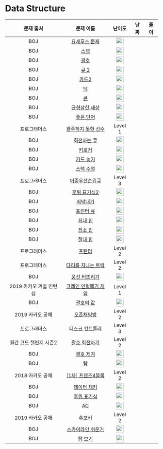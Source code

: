 # Data Structure

|      문제 출처      |                                               문제 이름                                                |                                        난이도                                         | 날짜  | 풀이  |
|:---------------:|:--------------------------------------------------------------------------------------------------:|:----------------------------------------------------------------------------------:|:---:|:---:|
|       BOJ       |                     <a href="https://noj.am/1158" target="_blank">요세푸스 문제</a>                      | <img height="25px" width="25px" src="https://static.solved.ac/tier_small/6.svg"/>  |     |     |
|       BOJ       |                       <a href="https://noj.am/10828" target="_blank">스택</a>                        | <img height="25px" width="25px" src="https://static.solved.ac/tier_small/7.svg"/>  |     |     |
|       BOJ       |                        <a href="https://noj.am/9012" target="_blank">괄호</a>                        | <img height="25px" width="25px" src="https://static.solved.ac/tier_small/7.svg"/>  |     |     |
|       BOJ       |                       <a href="https://noj.am/18258" target="_blank">큐 2</a>                       | <img height="25px" width="25px" src="https://static.solved.ac/tier_small/7.svg"/>  |     |     |
|       BOJ       |                       <a href="https://noj.am/2164" target="_blank">카드2</a>                        | <img height="25px" width="25px" src="https://static.solved.ac/tier_small/7.svg"/>  |     |     |
|       BOJ       |                        <a href="https://noj.am/10866" target="_blank">덱</a>                        | <img height="25px" width="25px" src="https://static.solved.ac/tier_small/7.svg"/>  |     |     |
|       BOJ       |                        <a href="https://noj.am/10845" target="_blank">큐</a>                        | <img height="25px" width="25px" src="https://static.solved.ac/tier_small/7.svg"/>  |     |     |
|       BOJ       |                     <a href="https://noj.am/4949" target="_blank">균형잡힌 세상</a>                      | <img height="25px" width="25px" src="https://static.solved.ac/tier_small/7.svg"/>  |     |     |
|       BOJ       |                      <a href="https://noj.am/3986" target="_blank">좋은 단어</a>                       | <img height="25px" width="25px" src="https://static.solved.ac/tier_small/7.svg"/>  |     |     |
|     프로그래머스      | <a href="https://programmers.co.kr/learn/courses/30/lessons/42576" target="_blank">완주하지 못한 선수 </a> |                                      Level 1                                       |     |     |
|       BOJ       |                      <a href="https://noj.am/1021" target="_blank">회전하는 큐</a>                      | <img height="25px" width="25px" src="https://static.solved.ac/tier_small/7.svg"/>  |     |     |
|       BOJ       |                       <a href="https://noj.am/5397" target="_blank">키로거</a>                        | <img height="25px" width="25px" src="https://static.solved.ac/tier_small/8.svg"/>  |     |     |
|       BOJ       |                      <a href="https://noj.am/18115" target="_blank">카드 놓기</a>                      | <img height="25px" width="25px" src="https://static.solved.ac/tier_small/8.svg"/>  |     |     |
|       BOJ       |                      <a href="https://noj.am/1874" target="_blank">스택 수열</a>                       | <img height="25px" width="25px" src="https://static.solved.ac/tier_small/8.svg"/>  |     |     |
|     프로그래머스      |   <a href="https://programmers.co.kr/learn/courses/30/lessons/42628" target="_blank">이중우선순위큐</a>   |                                      Level 3                                       |     |     |
|       BOJ       |                     <a href="https://noj.am/1935" target="_blank">후위 표기식2</a>                      | <img height="25px" width="25px" src="https://static.solved.ac/tier_small/8.svg"/>  |     |     |
|       BOJ       |                      <a href="https://noj.am/10799" target="_blank">쇠막대기</a>                       | <img height="25px" width="25px" src="https://static.solved.ac/tier_small/8.svg"/>  |     |     |
|       BOJ       |                      <a href="https://noj.am/1966" target="_blank">프린터 큐</a>                       | <img height="25px" width="25px" src="https://static.solved.ac/tier_small/8.svg"/>  |     |     |
|       BOJ       |                      <a href="https://noj.am/11279" target="_blank">최대 힙</a>                       | <img height="25px" width="25px" src="https://static.solved.ac/tier_small/9.svg"/>  |     |     |
|       BOJ       |                       <a href="https://noj.am/1927" target="_blank">최소 힙</a>                       | <img height="25px" width="25px" src="https://static.solved.ac/tier_small/10.svg"/> |     |     |
|       BOJ       |                      <a href="https://noj.am/11286" target="_blank">절대 힙</a>                       | <img height="25px" width="25px" src="https://static.solved.ac/tier_small/10.svg"/> |     |     |
|     프로그래머스      |     <a href="https://programmers.co.kr/learn/courses/30/lessons/42587" target="_blank">프린터</a>     |                                      Level 2                                       |     |     |
|     프로그래머스      | <a href="https://programmers.co.kr/learn/courses/30/lessons/42583" target="_blank">다리를 지나는 트럭</a>  |                                      Level 2                                       |     |     |
|       BOJ       |                     <a href="https://noj.am/2346" target="_blank">풍선 터뜨리기</a>                      | <img height="25px" width="25px" src="https://static.solved.ac/tier_small/8.svg"/>  |     |     |
| 2019 카카오 겨울 인턴십 | <a href="https://programmers.co.kr/learn/courses/30/lessons/64061" target="_blank">크레인 인형뽑기 게임</a> |                                      Level 1                                       |     |     |
|       BOJ       |                      <a href="https://noj.am/2504" target="_blank">괄호의 값</a>                       | <img height="25px" width="25px" src="https://static.solved.ac/tier_small/9.svg"/>  |     |     |
|   2019 카카오 공채   |    <a href="https://programmers.co.kr/learn/courses/30/lessons/42888" target="_blank">오픈채팅방</a>    |                                      Level 2                                       |     |     |
|     프로그래머스      |  <a href="https://programmers.co.kr/learn/courses/30/lessons/42627" target="_blank"> 디스크 컨트롤러</a>  |                                      Level 3                                       |     |     |
|  월간 코드 챌린지 시즌2  |  <a href="https://programmers.co.kr/learn/courses/30/lessons/17679" target="_blank"> 괄호 회전하기</a>   |                                      Level 2                                       |     |     |
|       BOJ       |                      <a href="https://noj.am/2800" target="_blank">괄호 제거</a>                       | <img height="25px" width="25px" src="https://static.solved.ac/tier_small/11.svg"/> |     |     |
|       BOJ       |                        <a href="https://noj.am/2493" target="_blank">탑</a>                         | <img height="25px" width="25px" src="https://static.solved.ac/tier_small/11.svg"/> |     |     |
|   2018 카카오 공채   | <a href="https://programmers.co.kr/learn/courses/30/lessons/17679" target="_blank">[1차] 프렌즈4블록</a> |                                      Level 2                                       |     |     |
|       BOJ       |                     <a href="https://noj.am/22942" target="_blank">데이터 체커</a>                      | <img height="25px" width="25px" src="https://static.solved.ac/tier_small/11.svg"/> |     |     |
|       BOJ       |                      <a href="https://noj.am/1918" target="_blank">후위 표기식</a>                      | <img height="25px" width="25px" src="https://static.solved.ac/tier_small/13.svg"/> |     |     |
|       BOJ       |                        <a href="https://noj.am/5430" target="_blank">AC</a>                        | <img height="25px" width="25px" src="https://static.solved.ac/tier_small/11.svg"/> |     |     |
|   2019 카카오 공채   |     <a href="https://programmers.co.kr/learn/courses/30/lessons/42890" target="_blank">후보키</a>     |                                      Level 2                                       |     |     |
|       BOJ       |                    <a href="https://noj.am/1863" target="_blank">스카이라인 쉬운거</a>                     | <img height="25px" width="25px" src="https://static.solved.ac/tier_small/11.svg"/> |     |     |
|       BOJ       |                      <a href="https://noj.am/22866" target="_blank">탑 보기</a>                       | <img height="25px" width="25px" src="https://static.solved.ac/tier_small/12.svg"/> |     |     |